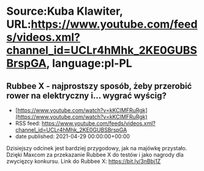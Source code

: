 # Source:Kuba Klawiter, URL:https://www.youtube.com/feeds/videos.xml?channel_id=UCLr4hMhk_2KE0GUBSBrspGA, language:pl-PL

## Rubbee X - najprostszy sposób, żeby przerobić rower na elektryczny i... wygrać wyścig?
 - [https://www.youtube.com/watch?v=kKCIMFRuRgk](https://www.youtube.com/watch?v=kKCIMFRuRgk)
 - RSS feed: https://www.youtube.com/feeds/videos.xml?channel_id=UCLr4hMhk_2KE0GUBSBrspGA
 - date published: 2021-04-29 00:00:00+00:00

Dzisiejszy odcinek jest bardziej przygodowy, jak na majówkę przystało. 
Dzięki Maxcom za przekazanie Rubbee X do testów i jako nagrody dla zwycięzcy konkursu. Link do Rubbee X: https://bit.ly/3nBbj1Z


